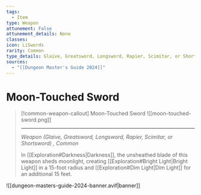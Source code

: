 ```yaml
---
tags:
  - Item
type: Weapon
attunement: False
attunement_details: None
classes:
icon: LiSwords
rarity: Common
type_details: Glaive, Greatsword, Longsword, Rapier, Scimitar, or Shortsword
sources: 
  - "[[Dungeon Master's Guide 2024]]"
---
```

# Moon-Touched Sword
>[!common-weapon-callout] Moon-Touched Sword
>![[moon-touched-sword.png]]
>
>- - -
>_Weapon (Glaive, Greatsword, Longsword, Rapier, Scimitar, or Shortsword) , Common_
>
>In [[Exploration#Darkness\|Darkness]], the unsheathed blade of this weapon sheds moonlight, creating [[Exploration#Bright Light\|Bright Light]] in a 15-foot radius and [[Exploration#Dim Light\|Dim Light]] for an additional 15 feet.

![[dungeon-masters-guide-2024-banner.avif|banner]]